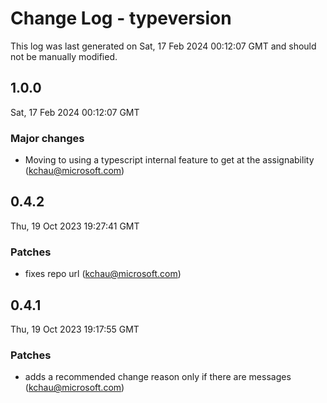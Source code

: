# Change Log - typeversion

This log was last generated on Sat, 17 Feb 2024 00:12:07 GMT and should not be manually modified.

<!-- Start content -->

## 1.0.0

Sat, 17 Feb 2024 00:12:07 GMT

### Major changes

- Moving to using a typescript internal feature to get at the assignability (kchau@microsoft.com)

## 0.4.2

Thu, 19 Oct 2023 19:27:41 GMT

### Patches

- fixes repo url (kchau@microsoft.com)

## 0.4.1

Thu, 19 Oct 2023 19:17:55 GMT

### Patches

- adds a recommended change reason only if there are messages (kchau@microsoft.com)

